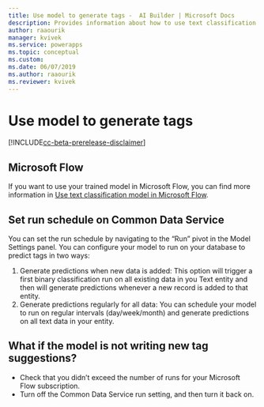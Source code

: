 ```yaml
---
title: Use model to generate tags -  AI Builder | Microsoft Docs
description: Provides information about how to use text classification model–generated tags, and some troubleshooting information
author: raaourik 
manager: kvivek
ms.service: powerapps
ms.topic: conceptual
ms.custom: 
ms.date: 06/07/2019
ms.author: raaourik 
ms.reviewer: kvivek
---
```


# Use model to generate tags

[!INCLUDE[cc-beta-prerelease-disclaimer](./includes/cc-beta-prerelease-disclaimer.md)]

## Microsoft Flow

If you want to use your trained model in Microsoft Flow, you can find more information in [Use text classification model in Microsoft Flow](text-classification-model-in-flow.md).

## Set run schedule on Common Data Service

You can set the run schedule by navigating to the “Run” pivot in the Model Settings panel. You can configure your model to run on your database to predict tags in two ways:
1.	Generate predictions when new data is added:
This option will trigger a first binary classification run on all existing data in you Text entity and then will generate predictions whenever a new record is added to that entity.
2.	Generate predictions regularly for all data:
You can schedule your model to run on regular intervals (day/week/month) and generate predictions on all text data in your entity. 


## What if the model is not writing new tag suggestions? 

 - Check that you didn’t exceed the number of runs for your Microsoft Flow subscription.
 - Turn off the Common Data Service run setting, and then turn it back on.
